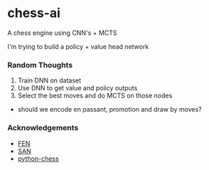 # chess-ai

A chess engine using CNN's + MCTS

I'm trying to build a policy + value head network

### Random Thoughts

1) Train DNN on dataset
2) Use DNN to get value and policy outputs
3) Select the best moves and do MCTS on those nodes

- should we encode en passant, promotion and draw by moves?

### Acknowledgements

- [FEN](https://www.chess.com/terms/fen-chess)
- [SAN](https://www.chessprogramming.org/Algebraic_Chess_Notation#Standard_Algebraic_Notation_.28SAN.29)
- [python-chess](https://python-chess.readthedocs.io/en/latest/core.html)
